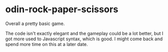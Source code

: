 # odin-rock-paper-scissors
Overall a pretty basic game.

The code isn't exactly elegant and the gameplay could be a lot better, but I got more used to Javascript syntax, which is good.
I might come back and spend more time on this at a later date.
